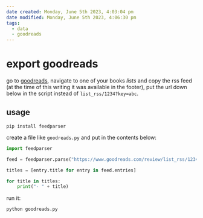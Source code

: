 ```yaml
---
date created: Monday, June 5th 2023, 4:03:04 pm
date modified: Monday, June 5th 2023, 4:06:30 pm
tags:
  - data
  - goodreads
---
```


# export goodreads

go to [goodreads](https://goodreads.com/), navigate to one of your books *lists* and copy the rss feed (at the time of this writing it was available in the footer), put the url down below in the script instead of `list_rss/1234?key=abc`.

## usage

```shell
pip install feedparser
```

create a file like `goodreads.py` and put in the contents below:

```python
import feedparser

feed = feedparser.parse("https://www.goodreads.com/review/list_rss/1234?key=abc")

titles = [entry.title for entry in feed.entries]

for title in titles:
    print("- " + title)
```

run it:

```shell
python goodreads.py
```
